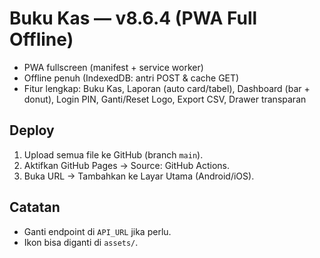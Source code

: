 # Buku Kas — v8.6.4 (PWA Full Offline)
- PWA fullscreen (manifest + service worker)
- Offline penuh (IndexedDB: antri POST & cache GET)
- Fitur lengkap: Buku Kas, Laporan (auto card/tabel), Dashboard (bar + donut), Login PIN, Ganti/Reset Logo, Export CSV, Drawer transparan

## Deploy
1) Upload semua file ke GitHub (branch `main`). 
2) Aktifkan GitHub Pages → Source: GitHub Actions.
3) Buka URL → Tambahkan ke Layar Utama (Android/iOS).

## Catatan
- Ganti endpoint di `API_URL` jika perlu.
- Ikon bisa diganti di `assets/`.
